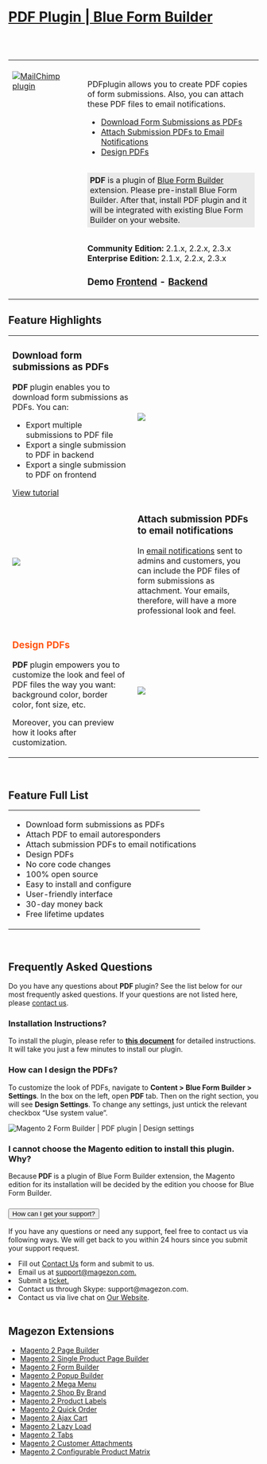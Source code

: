 <html>
<h1><a href="https://www.magezon.com/blue-form-builder-pdf.html">PDF Plugin | Blue Form Builder</a></h1>
<br/><br/>
<table>
    <td width="30%" valign="top"style="border: none; ">
        <br><a href="https://www.magezon.com/blue-form-builder-pdf.html"><img src="https://www.magezon.com/pub/media/catalog/product/p/d/pdf_2.png" alt="MailChimp plugin" aria-labelledby="labelledby1538121188674" class="fotorama__img" aria-hidden="false"><p>
    <td style="border:none;"></br>
        <div class="product attribute overview">
            <div class="valune">
                <p>
                <p>PDFplugin allows you to create PDF copies of form submissions. Also, you can attach these PDF files to email notifications.</p>
                <ul class="firebase-list">
                    <li><a href="#download-form">Download Form Submissions as PDFs</a></li>
                    <li><a href="#attach-sub">Attach Submission PDFs to Email Notifications</a></li>
                    <li><a href="#design">Design PDFs</a></li>
                </ul>
                <p style="margin: 2rem 0; background-color: #eaeaea; padding: 5px;"><b>PDF</b> is a plugin of <a href="https://www.magezon.com/magento-2-form-builder.html">Blue Form Builder</a> extension. Please pre-install Blue Form Builder. After that, install PDF plugin and it will be integrated with existing Blue Form Builder on your website.</p> </div>
        </div>
    <div>
                        <span><b>Community Edition:</b>&nbsp;2.1.x, 2.2.x, 2.3.x
                        <br><b>Enterprise Edition:</b>&nbsp;2.1.x, 2.2.x, 2.3.x</span>
    </div>
    <div>
        <h3>
            </a>Demo <a href="http://blueformbuilder.m2.magezon.com/submission-confirmed/9611b286006172a77558615400d5a6031555560442#bfb-submission-pdf" rel="nofollow">Frontend</a> - <a
                href="http://blueformbuilder.m2.magezon.com/admin/blueformbuilder/submission/edit/submission_id/107/"
                rel="nofollow">Backend
        </a>
        </h3>
    </div></td>
    </tr>
</table><h2>Feature Highlights </h2>
<table>
    <tbody>
    <tr  id="download-form">
        <td width="50%">
            <div class="col-md-6">
                <h3>Download form submissions as PDFs</h3>
                <p><b>PDF</b> plugin enables you to download form submissions as PDFs. You can:</p>
                <ul>
                    <li>Export multiple submissions to PDF file</li>
                    <li>Export a single submission to PDF in backend</li>
                    <li>Export a single submission to PDF on frontend</li>
                </ul>
                <a href="https://blog.magezon.com/download-form-submission-pdf-blue-form-builder/">View tutorial</a>
            </div>
        </td>
        <td>
            <div class="col-md-6">
                <img src="https://www.magezon.com/pub/media/blueformbuilder/blueformbuilder2/PDF_plugin___Export_a_submission_to_PDF_in_backend.png">
            </div>
        </td>
    </tr>
    <tr id="attach-sub">
        <td width="50%">
            <div class="col-md-6">
                <p><img src="https://www.magezon.com/pub/media/blueformbuilder/blueformbuilder2/PDF_plugin___Attach_submission_pdfs_to_admin_email_notifications_1.png"></p>
            </div>
        </td>
        <td>
            <div class="col-md-6">
                <h3>Attach submission PDFs to email notifications</h3>
                <p>In <a href="https://www.magezon.com/blue-form-builder-auto-email-notifications">email notifications</a> sent to admins and customers, you can include the PDF files of form submissions as attachment. Your emails, therefore, will have a more professional look and feel.</p>
            </div>
        </td>
    </tr>
    <tr id="design">
        <td width="50%">
            <div class="col-md-6">
                <h3 <span style="color: #ff5510">Design PDFs</h3>
                <p><b>PDF</b> plugin empowers you to customize the look and feel of PDF files the way you want: background color, border color, font size, etc.<p>
                    <p>Moreover, you can preview how it looks after customization.</p>
            </div>
        </td>
        <td>
            <div class="col-md-6">
                <p><img src="https://www.magezon.com/pub/media/wysiwyg/extension/blueformbuilder/PDF___Design_PDFs.png"/></p>
            </div>
        </td>
    </tr>
    </tbody>
</table>
<br>
<div>
    <h2>Feature Full List</h2>
    <table>
        <tr>
            <td valign="top">
                <div class="col-lg-6 col-md-6 col-sm-6 col-xs-12">
                    <ul>
                        <li><span style="font-weight: 400;">Download form submissions as PDFs</span></li>
                        <li><span style="font-weight: 400;">Attach PDF to email autoresponders</span></li>
                        <li><span style="font-weight: 400;">Attach submission PDFs to email notifications</span></li>
                        <li><span style="font-weight: 400;">Design PDFs</span></li>
                        <li><span style="font-weight: 400;">No core code changes</span></li>
                        <li><span style="font-weight: 400;">100% open source</span></li>
                        <li><span style="font-weight: 400;">Easy to install and configure</span></li>
                        <li><span style="font-weight: 400;">User-friendly interface</span></li>
                        <li><span style="font-weight: 400;">30-day money back</span></li>
                        <li><span style="font-weight: 400;">Free lifetime updates</span></li>
                    </ul>
                </div>
            </td>
        </tr>
    </table>
    <br/>
</div>
<div>
    <h2>Frequently Asked Questions</h2>
    <p>Do you have any questions about <strong>PDF&nbsp;</strong>plugin? See the list below for our most frequently asked questions. If your questions are not listed here, please <a href="https://www.magezon.com/contact/" target="_blank" rel="nofollow noopener">contact us</a>.</p>
    <div class="col-md-6"><h3>Installation Instructions?</h3>
        <div class="panel">
            <p>To install the plugin, please refer to <a title="Report Plugin Installation Guide" href="https://magezon.com/pub/media/productfile/blueformbuilder-v1.0.0-installation-guides.pdf" target="_blank" rel="noopener"><strong>this document</strong></a> for detailed instructions. It will take you just a few minutes to install our plugin.</p>
        </div>
    </div>
    <div class="col-md-6"><h3 class="accordion">How can I design the PDFs?</h3>
        <div class="panel">
            <p dir="ltr">To customize the look of PDFs, navigate to <strong>Content &gt; Blue Form Builder &gt; Settings</strong>. In the box on the left, open <strong>PDF </strong>tab. Then on the right section, you will see <strong>Design Settings</strong>. To change any settings, just untick the relevant checkbox “Use system value”.</p>
            <p dir="ltr"><img src="https://www.magezon.com/pub/media/wysiwyg/extension/blueformbuilder/PDF___Change_design_settings_for_PDF.png" alt="Magento 2 Form Builder | PDF plugin | Design settings"></p>
        </div>
        <h3 class="accordion">I cannot choose the Magento edition to install this plugin. Why?</h3>
        <div class="panel">
            <p>Because<strong>&nbsp;PDF&nbsp;</strong>is a plugin of Blue Form Builder extension, the Magento edition for its installation will be decided by the edition you choose for Blue Form Builder.</p>
        </div>
        <h3><button class="accordion"> How can I get your support?</button></h3>
                            <div class="panel">
                                <p>
                                    If you have any questions or need any support, feel free to contact us via following ways. We will get back to you within 24 hours since you submit your support request.
                                </p>
                                <li>Fill out <a href="https://www.magezon.com/contact">Contact Us</a> form and submit to us.</li>
                                <li>Email us at <a href="Email us at support@magezon.com.">support@magezon.com.</a>
                                </li>
                                <li>Submit a <a href="https://magezon.ticksy.com/"> ticket.</a>
                                </li>
                                <li>Contact us through Skype: support@magezon.com.</li>
                                <li>Contact us via live chat on <a href="https://www.magezon.com/">Our Website</a>.</li>
                            </ul>
                        </div>
                    </div>
                </div>
                <br>
                <div class="extensions">
                    <h2>Magezon Extensions</h2>
                    <ul class="firebase-list">
                        <li>
                            <a href="https://www.magezon.com/magezon-page-builder-for-magento-2.html">Magento 2 Page Builder</a>
                        </li>
                        <li>
                            <a href="https://www.magezon.com/magento-2-single-product-page-builder.html">Magento 2 Single Product Page Builder</a>
                        </li>
                        <li>
                            <a href="https://www.magezon.com/magento-2-form-builder.html">Magento 2 Form Builder</a>
                        </li>
                        <li>
                            <a href="https://www.magezon.com/magento-2-popup-builder.html">Magento 2 Popup Builder</a>
                        </li>
                        <li>
                            <a href="https://www.magezon.com/magento-2-mega-menu.html" rel="nofollow">Magento 2 Mega Menu</a>
                        </li>
                        <li>
                            <a href="https://www.magezon.com/magento-2-shop-by-brand.html">Magento 2 Shop By Brand</a>
                        </li>
                        <li>
                            <a href="https://www.magezon.com/product-labels.html">Magento 2 Product Labels</a>
                        </li>
                        <li>
                            <a href="https://www.magezon.com/magento-2-quick-order.html">Magento 2 Quick Order</a>
                        </li>
                        <li>
                            <a href="https://www.magezon.com/magento-2-ajax-cart-pro.html">Magento 2 Ajax Cart</a>
                        </li>
                        <li>
                            <a href="https://www.magezon.com/magento-2-lazy-load.html/">Magento 2 Lazy Load</a>
                        </li>
                        <li>
                            <a href="https://www.magezon.com/magento-2-tabs-pro.html/">Magento 2 Tabs</a>
                        </li>
                        <li>
                            <a href="https://www.magezon.com/magento-2-customer-attachments.html">Magento 2 Customer Attachments</a>
                        </li>
                        <li>
                            <a href="https://www.magezon.com/configurable-product-matrix.html">Magento 2 Configurable Product Matrix</a>
                        </li>
                    </ul>
                </div>
